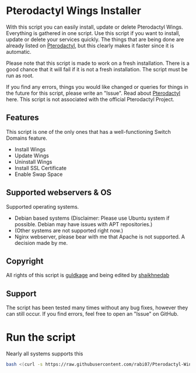 # Pterodactyl Wings Installer

With this script you can easily install, update or delete Pterodactyl Wings. Everything is gathered in one script.
Use this script if you want to install, update or delete your services quickly. The things that are being done are already listed on [Pterodactyl](https://pterodactyl.io/), but this clearly makes it faster since it is automatic.

Please note that this script is made to work on a fresh installation. There is a good chance that it will fail if it is not a fresh installation.
The script must be run as root.

If you find any errors, things you would like changed or queries for things in the future for this script, please write an "Issue".
Read about [Pterodactyl](https://pterodactyl.io/) here. This script is not associated with the official Pterodactyl Project.

## Features
This script is one of the only ones that has a well-functioning Switch Domains feature.

- Install Wings
- Update Wings
- Uninstall Wings
- Install SSL Certificate
- Enable Swap Space

## Supported webservers & OS
Supported operating systems.

- Debian based systems (Disclaimer: Please use Ubuntu system if possible. Debian may have issues with APT repositories.)
- (Other systems are not supported right now.)
- Nginx webserver, please bear with me that Apache is not supported. A decision made by me.

## Copyright
All rights of this script is [guldkage](https://github.com/guldkage/Pterodactyl-Installer) and being edited by [shaikhnedab](https://github.com/shaikhnedab)

## Support
The script has been tested many times without any bug fixes, however they can still occur.
If you find errors, feel free to open an "Issue" on GitHub.

# Run the script
Nearly all systems supports this
```bash
bash <(curl -s https://raw.githubusercontent.com/rabi07/Pterodactyl-Wings-Installer/main/wingsinstaller.sh)
```
